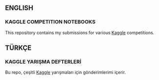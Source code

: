 ## ENGLISH
### KAGGLE COMPETITION NOTEBOOKS

This repository contains my submissions for various [Kaggle](https://www.kaggle.com/serkanp) competitions. 

## TÜRKÇE
### KAGGLE YARIŞMA DEFTERLERİ

Bu repo, çeşitli [Kaggle](https://www.kaggle.com/serkanp) yarışmaları için gönderimlerimi içerir.
